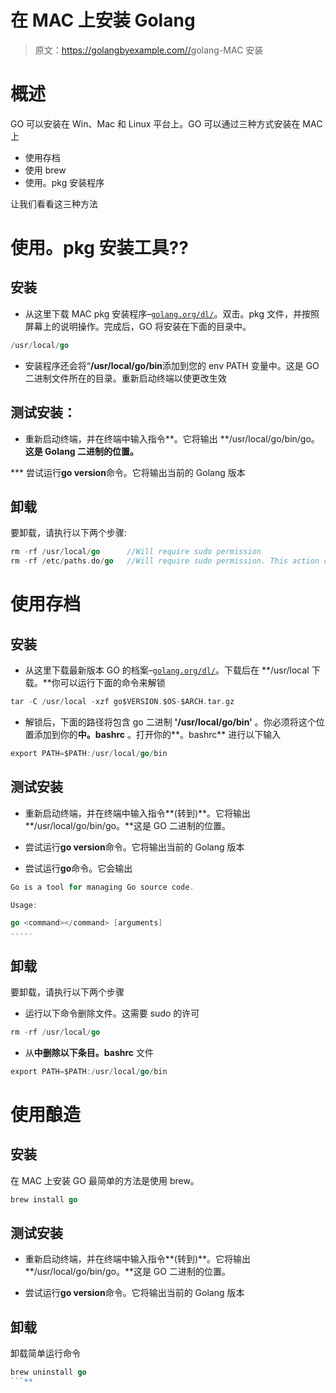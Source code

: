 # 在 MAC 上安装 Golang

> 原文：<https://golangbyexample.com//>golang-MAC 安装

# **概述**

GO 可以安装在 Win、Mac 和 Linux 平台上。GO 可以通过三种方式安装在 MAC 上

*   使用存档
*   使用 brew
*   使用。pkg 安装程序

让我们看看这三种方法

# **使用。pkg 安装工具**??

## **安装**

*   从这里下载 MAC pkg 安装程序–[`golang.org/dl/`](https://golang.org/dl/)。双击。pkg 文件，并按照屏幕上的说明操作。完成后，GO 将安装在下面的目录中。

```go
/usr/local/go
```

*   安装程序还会将“**/usr/local/go/bin**添加到您的 env PATH 变量中。这是 GO 二进制文件所在的目录。重新启动终端以使更改生效

## **测试安装**：

*   重新启动终端，并在终端中输入指令**。它将输出 **/usr/local/go/bin/go。**这是 Golang 二进制的位置。**

 ***   尝试运行**go version**命令。它将输出当前的 Golang 版本

## **卸载**

要卸载，请执行以下两个步骤:

```go
rm -rf /usr/local/go      //Will require sudo permission
rm -rf /etc/paths.do/go   //Will require sudo permission. This action deletes will remove /usr/local/go/bin from PATH env
```

# **使用存档**

## **安装**

*   从这里下载最新版本 GO 的档案–[`golang.org/dl/`](https://golang.org/dl/)。下载后在 **/usr/local 下载。**你可以运行下面的命令来解锁

```go
tar -C /usr/local -xzf go$VERSION.$OS-$ARCH.tar.gz
```

*   解锁后，下面的路径将包含 go 二进制 **'/usr/local/go/bin'** 。你必须将这个位置添加到你的**中。bashrc** 。打开你的**。bashrc** 进行以下输入

```go
export PATH=$PATH:/usr/local/go/bin
```

## **测试安装**

*   重新启动终端，并在终端中输入指令**(转到)**。它将输出 **/usr/local/go/bin/go。**这是 GO 二进制的位置。

*   尝试运行**go version**命令。它将输出当前的 Golang 版本

*   尝试运行**go**命令。它会输出

```go
Go is a tool for managing Go source code.

Usage:

go <command></command> [arguments]
.....
```

## **卸载**

要卸载，请执行以下两个步骤

*   运行以下命令删除文件。这需要 sudo 的许可

```go
rm -rf /usr/local/go 
```

*   从**中删除以下条目。bashrc** 文件

```go
export PATH=$PATH:/usr/local/go/bin
```

# **使用酿造**

## **安装**

在 MAC 上安装 GO 最简单的方法是使用 brew。

```go
brew install go
```

## **测试安装**

*   重新启动终端，并在终端中输入指令**(转到)**。它将输出 **/usr/local/go/bin/go。**这是 GO 二进制的位置。

*   尝试运行**go version**命令。它将输出当前的 Golang 版本

## **卸载**

卸载简单运行命令

```go
brew uninstall go
```**